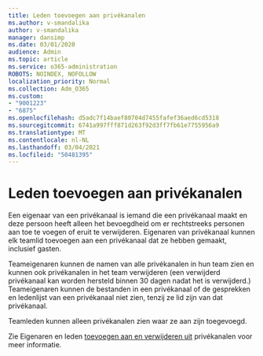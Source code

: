 ```yaml
---
title: Leden toevoegen aan privékanalen
ms.author: v-smandalika
author: v-smandalika
manager: dansimp
ms.date: 03/01/2020
audience: Admin
ms.topic: article
ms.service: o365-administration
ROBOTS: NOINDEX, NOFOLLOW
localization_priority: Normal
ms.collection: Adm_O365
ms.custom:
- "9001223"
- "6875"
ms.openlocfilehash: d5adc7f14baef80704d7455fafef36aed6cd5318
ms.sourcegitcommit: 6741a997fff871d263f92d3ff7fb61e7755956a9
ms.translationtype: MT
ms.contentlocale: nl-NL
ms.lasthandoff: 03/04/2021
ms.locfileid: "50481395"
---
```

# <a name="adding-members-to-private-channels"></a>Leden toevoegen aan privékanalen

Een eigenaar van een privékanaal is iemand die een privékanaal maakt en deze persoon heeft alleen het bevoegdheid om er rechtstreeks personen aan toe te voegen of eruit te verwijderen. Eigenaren van privékanaal kunnen elk teamlid toevoegen aan een privékanaal dat ze hebben gemaakt, inclusief gasten.

Teameigenaren kunnen de namen van alle privékanalen in hun team zien en kunnen ook privékanalen in het team verwijderen (een verwijderd privékanaal kan worden hersteld binnen 30 dagen nadat het is verwijderd.) Teameigenaren kunnen de bestanden in een privékanaal of de gesprekken en ledenlijst van een privékanaal niet zien, tenzij ze lid zijn van dat privékanaal.

Teamleden kunnen alleen privékanalen zien waar ze aan zijn toegevoegd.

Zie Eigenaren en leden [toevoegen aan en verwijderen uit](https://docs.microsoft.com/MicrosoftTeams/private-channels#adding-and-removing-owners-and-members) privékanalen voor meer informatie.
